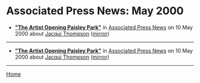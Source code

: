 # Associated Press News: May 2000

 - [**"The Artist Opening Paisley Park"**](https://www.apnews.com/768f6b1658854741d42d1211d0f1f428) in [Associated Press News](https://www.apnews.com/) on 10 May 2000 about [Jacqui Thompson](../../topics/jacqui-thompson/index.md) ([mirror](https://web.archive.org/web/*/https://www.apnews.com/768f6b1658854741d42d1211d0f1f428))

----

 - [**"The Artist Opening Paisley Park"**](https://apnews.com/768f6b1658854741d42d1211d0f1f428) in [Associated Press News](https://www.apnews.com/) on 10 May 2000 about [Jacqui Thompson](../../topics/jacqui-thompson/index.md) ([mirror](https://web.archive.org/web/*/https://apnews.com/768f6b1658854741d42d1211d0f1f428))

----

[Home](./)
